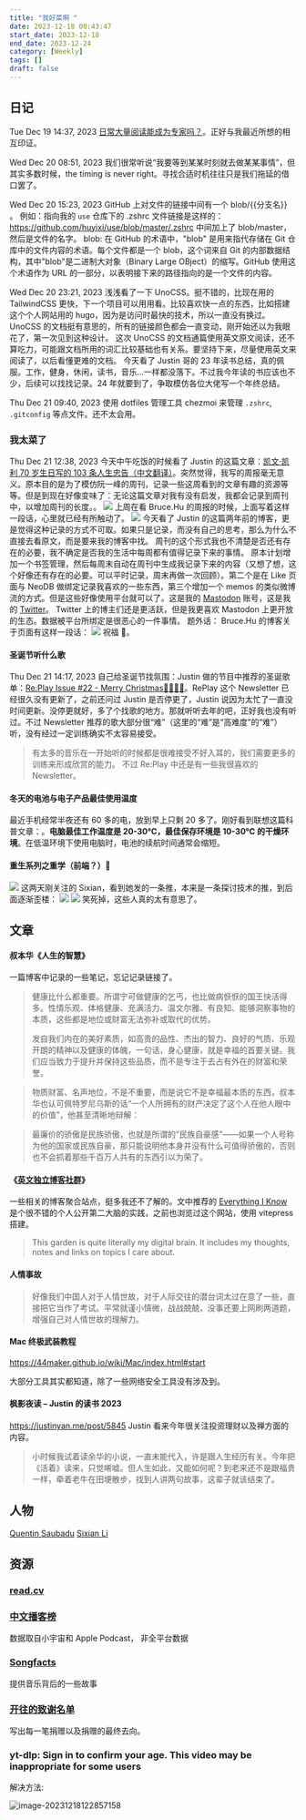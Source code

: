 ```yaml
---
title: "我好菜啊 "
date: 2023-12-18 00:43:47
start_date: 2023-12-18
end_date: 2023-12-24
category: [Weekly]
tags: []
draft: false
---
```


## 日记

Tue Dec 19 14:37, 2023
[日常大量阅读能成为专家吗？](https://tumutanzi.com/archives/17172)。正好与我最近所想的相互印证。

Wed Dec 20 08:51, 2023
我们很常听说“我要等到某某时刻就去做某某事情”，但其实多数时候，the timing is never right。寻找合适时机往往只是我们拖延的借口罢了。

Wed Dec 20 15:23, 2023
GitHub 上对文件的链接中间有一个 blob/{{分支名}} 。
例如：指向我的 `use` 仓库下的 .zshrc 文件链接是这样的：https://github.com/huyixi/use/blob/master/.zshrc
中间加上了 blob/master，然后是文件的名字。
blob: 在 GitHub 的术语中，"blob" 是用来指代存储在 Git 仓库中的文件内容的术语。每个文件都是一个 blob，这个词来自 Git 的内部数据结构，其中"blob"是二进制大对象（Binary Large OBject）的缩写。GitHub 使用这个术语作为 URL 的一部分，以表明接下来的路径指向的是一个文件的内容。

Wed Dec 20 23:21, 2023
浅浅看了一下 UnoCSS。挺不错的，比现在用的 TailwindCSS 更快，下一个项目可以用用看。比较喜欢快一点的东西，比如搭建这个个人网站用的 hugo，因为是访问时最快的技术，所以一直没有换过。
UnoCSS 的文档挺有意思的，所有的链接颜色都会一直变动，刚开始还以为我眼花了，第一次见到这种设计。
这次 UnoCSS 的文档通篇使用英文原文阅读，还不算吃力，可能跟文档所用的词汇比较基础也有关系。要坚持下来，尽量使用英文来阅读了，以后看懂更难的文档。
今天看了 Justin 哥的 23 年读书总结，真的佩服。工作，健身，休闲，读书，音乐…一样都没落下。不过我今年读的书应该也不少，后续可以找找记录。24 年就要到了，争取模仿各位大佬写一个年终总结。

Thu Dec 21 09:40, 2023
使用 dotfiles 管理工具 chezmoi 来管理 `.zshrc`, `.gitconfig` 等点文件。还不太会用。

### 我太菜了

Thu Dec 21 12:38, 2023
今天中午吃饭的时候看了 Justin 的这篇文章：[凯文·凯利 70 岁生日写的 103 条人生忠告（中文翻译）](https://justinyan.me/post/4911)。突然觉得，我写的周报毫无意义。原本目的是为了模仿阮一峰的周刊，记录一些这周看到的文章有趣的资源等等。但是到现在好像变味了：无论这篇文章对我有没有启发，我都会记录到周刊中，以增加周刊的长度。。
![](https://raw.githubusercontent.com/huyixi/Pics/main/uPic/XKGOAi.jpg)
上周在看 Bruce.Hu 的周报的时候，上面写着这样一段话，心里就已经有所触动了。
![](https://raw.githubusercontent.com/huyixi/Pics/main/uPic/co2JAj.jpg)
今天看了 Justin 的这篇两年前的博客，更是觉得这种记录的方式不可取。如果只是记录，而没有自己的思考，那么为什么不直接去看原文，而是要来我的博客中找。
周刊的这个形式我也不清楚是否还有存在的必要，我不确定是否我的生活中每周都有值得记录下来的事情。
原本计划增加一个书签管理，然后每周末自动在周刊中生成我记录下来的内容（又想了想，这个好像还有存在的必要。可以平时记录，周末再做一次回顾）。第二个是在 Like 页面与 NeoDB 做绑定记录我喜欢的一些东西，第三个增加一个 memos 的类似微博流的方式。但是这些好像使用平台就可以了。这是我的 [Mastodon](https://mastodon.social/@huyixi) 账号，这是我的 [Twitter](https://twitter.com/hihuyixi)。 Twitter 上的博主们还是更活跃，但是我更喜欢 Mastodon 上更开放的生态。数据被平台所绑定是很恶心的一件事情。
题外话：
Bruce.Hu 的博客关于页面有这样一段话：
![](https://raw.githubusercontent.com/huyixi/Pics/main/uPic/ZSYsXx.jpg)
祝福 🌹。

#### 圣诞节听什么歌

Thu Dec 21 14:17, 2023
自己给圣诞节找氛围：Justin 做的节目中推荐的圣诞歌单：[Re:Play Issue #22 - Merry Christmas🎅🏻🎁🎄](https://newsletter.replay.cafe/re-play-cafe-issue-22/)。RePlay 这个 Newsletter 已经很久没有更新了，之前还问过 Justin 是否停更了，Justin 说因为太忙了一直没时间更新。没停更就好，多了个找歌的地方。那就听听去年的吧，正好我也没有听过。不过 Newsletter 推荐的歌大部分很“难”（这里的“难”是“高难度”的“难”）听，没有经过一定训练确实不太容易接受。

> 有太多的音乐在一开始听的时候都是很难接受不好入耳的，我们需要更多的训练来形成欣赏的能力。
> 不过 Re:Play 中还是有一些我很喜欢的 Newsletter。

#### 冬天的电池与电子产品最佳使用温度

最近手机经常半夜还有 60 多的电，放到早上只剩 20 多了。刚好看到联想这篇科普文章：[](https://mp.weixin.qq.com/s/B4wU1V5gNn3wqbHGyR6zWA)。**电脑最佳工作温度是 20-30℃，最佳保存环境是 10-30℃ 的干燥环境**。在低温环境下使用电脑时，电池的续航时间通常会缩短。

#### 重生系列之重学（前端？）🤣

![](https://raw.githubusercontent.com/huyixi/Pics/main/uPic/PcSuF0.jpg)
这两天刚关注的 Sixian，看到她发的一条推，本来是一条探讨技术的推，到后面逐渐歪楼：
![](https://raw.githubusercontent.com/huyixi/Pics/main/uPic/4KPih3.jpg)
![](https://raw.githubusercontent.com/huyixi/Pics/main/uPic/DDf1Lv.jpg)
笑死掉，这些人真的太有意思了。

## 文章

#### 叔本华《人生的智慧》

一篇博客中记录的一些笔记，忘记记录链接了。

> 健康比什么都重要。所谓宁可做健康的乞丐，也比做病恹恹的国王快活得多。性情乐观、体格健康、充满活力、温文尔雅、有良知、能够洞察事物的本质，这些都是地位或财富无法弥补或取代的优势。
>
> 发自我们内在的美好素质，如高贵的品性、杰出的智力、良好的气质、乐观开朗的精神以及健康的体魄，一句话，身心健康，就是幸福的首要关键。我们应当致力于提升并保持这些品质，而不是专注于去占有外在的财富和荣誉。

> 物质财富、名声地位，不是不重要，而是说它不是幸福最本质的东西，叔本华也认可佩特罗尼乌斯的话“一个人所拥有的财产决定了这个人在他人眼中的价值”，他甚至清晰地辩解：

> 最廉价的骄傲是民族骄傲，也就是所谓的“民族自豪感”——如果一个人号称为他的国家或民族自豪，那只能说明他本身并没有什么可值得骄傲的，否则也不会抓着那些千百万人共有的东西引以为荣了。

#### 《[英文独立博客社群](https://anotherdayu.com/2023/5552/)》

一些相关的博客聚合站点，挺多我还不了解的。文中推荐的 [Everything I Know](https://wiki.nikiv.dev) 是个很不错的个人公开第二大脑的实践，之前也浏览过这个网站，使用 vitepress 搭建。

> This garden is quite literally my digital brain. It includes my thoughts, notes and links on topics I care about.

#### 人情事故

> 好像我们中国人对于人情世故，对于人际交往的潜台词太过在意了一些，直接把它当作了考试。平常就谨小慎微，战战兢兢，没事还要上网刷两道题，增强自己对人情世故的理解力。

#### Mac 终极武装教程

https://44maker.github.io/wiki/Mac/index.html#start

大部分工具其实都知道，除了一些网络安全工具没有涉及到。

#### 枫影夜读 – Justin 的读书 2023

https://justinyan.me/post/5845
Justin 看来今年很关注投资理财以及禅方面的内容。

> 小时候我试着读余华的小说，一直未能代入，许是跟人生经历有关。今年把《活着》读来，只觉唏嘘。但人生如此，又能如何呢？到老来还不是跟福贵一样，牵着老牛在田埂散步，找到人讲两句故事，这辈子就该结束了。

## 人物

[Quentin Saubadu](https://quentinsaubadu.com)
[Sixian Li](https://www.sixian.li)

## 资源

### [read.cv](https://read.cv/)

### [中文播客榜](https://xyzrank.com/#/)

数据取自小宇宙和 Apple Podcast， 非全平台数据

### [Songfacts](https://songfacts.com)

提供音乐背后的一些故事

### [开往的致谢名单](https://www.travellings.cn/docs/thanks)

写出每一笔捐赠以及捐赠的最终去向。

### yt-dlp: Sign in to confirm your age. This video may be inappropriate for some users

解决方法:

![image-20231218122857158](https://raw.githubusercontent.com/huyixi/Pics/main/uPic/image-20231218122857158.png)
